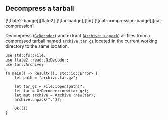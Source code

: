 ## Decompress a tarball

[![flate2-badge]][flate2] [![tar-badge]][tar] [![cat-compression-badge]][cat-compression]

Decompress ([`GzDecoder`]) and
extract ([`Archive::unpack`]) all files from a compressed tarball
named `archive.tar.gz` located in the current working directory
to the same location.

```rust,edition2018,no_run
use std::fs::File;
use flate2::read::GzDecoder;
use tar::Archive;

fn main() -> Result<(), std::io::Error> {
    let path = "archive.tar.gz";

    let tar_gz = File::open(path)?;
    let tar = GzDecoder::new(tar_gz);
    let mut archive = Archive::new(tar);
    archive.unpack(".")?;

    Ok(())
}
```

[`Archive::unpack`]: https://docs.rs/tar/*/tar/struct.Archive.html#method.unpack
[`GzDecoder`]: https://docs.rs/flate2/*/flate2/read/struct.GzDecoder.html
